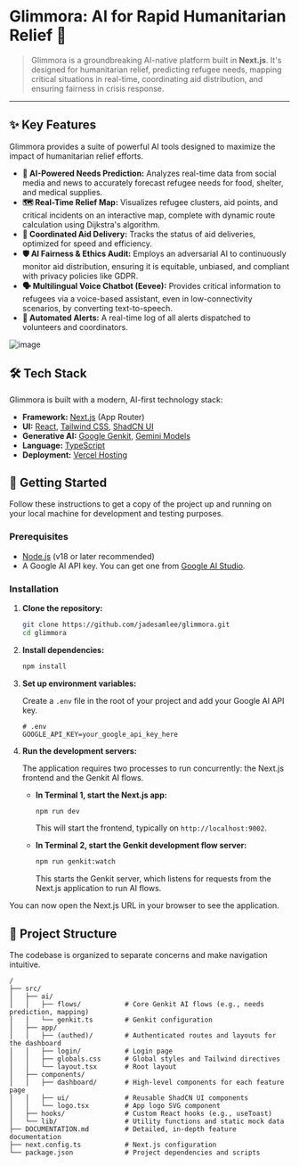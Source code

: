 # Glimmora: AI for Rapid Humanitarian Relief 🧡

> Glimmora is a groundbreaking AI-native platform built in **Next.js**. It's designed for humanitarian relief, predicting refugee needs, mapping critical situations in real-time, coordinating aid distribution, and ensuring fairness in crisis response.


---

## ✨ Key Features

Glimmora provides a suite of powerful AI tools designed to maximize the impact of humanitarian relief efforts.

-   **🤖 AI-Powered Needs Prediction:** Analyzes real-time data from social media and news to accurately forecast refugee needs for food, shelter, and medical supplies.
-   **🗺️ Real-Time Relief Map:** Visualizes refugee clusters, aid points, and critical incidents on an interactive map, complete with dynamic route calculation using Dijkstra's algorithm.
-   **🚚 Coordinated Aid Delivery:** Tracks the status of aid deliveries, optimized for speed and efficiency.
-   **🛡️ AI Fairness & Ethics Audit:** Employs an adversarial AI to continuously monitor aid distribution, ensuring it is equitable, unbiased, and compliant with privacy policies like GDPR.
-   **🗣️ Multilingual Voice Chatbot (Eevee):** Provides critical information to refugees via a voice-based assistant, even in low-connectivity scenarios, by converting text-to-speech.
-   **🚨 Automated Alerts:** A real-time log of all alerts dispatched to volunteers and coordinators.

  ![image](https://github.com/user-attachments/assets/b80a8f1e-5a77-4a98-b577-d1140cb00125)


## 🛠️ Tech Stack

Glimmora is built with a modern, AI-first technology stack:

-   **Framework:** [Next.js](https://nextjs.org/) (App Router)
-   **UI:** [React](https://reactjs.org/), [Tailwind CSS](https://tailwindcss.com/), [ShadCN UI](https://ui.shadcn.com/)
-   **Generative AI:** [Google Genkit](https://firebase.google.com/docs/genkit), [Gemini Models](https://deepmind.google/technologies/gemini/)
-   **Language:** [TypeScript](https://www.typescriptlang.org/)
-   **Deployment:** [Vercel Hosting](https://vercel.com/)

## 🚀 Getting Started

Follow these instructions to get a copy of the project up and running on your local machine for development and testing purposes.

### Prerequisites

-   [Node.js](https://nodejs.org/) (v18 or later recommended)
-   A Google AI API key. You can get one from [Google AI Studio](https://aistudio.google.com/app/apikey).

### Installation

1.  **Clone the repository:**
    ```bash
    git clone https://github.com/jadesamlee/glimmora.git
    cd glimmora
    ```

2.  **Install dependencies:**
    ```bash
    npm install
    ```

3.  **Set up environment variables:**

    Create a `.env` file in the root of your project and add your Google AI API key.

    ```env
    # .env
    GOOGLE_API_KEY=your_google_api_key_here
    ```

4.  **Run the development servers:**

    The application requires two processes to run concurrently: the Next.js frontend and the Genkit AI flows.

    -   **In Terminal 1, start the Next.js app:**
        ```bash
        npm run dev
        ```
        This will start the frontend, typically on `http://localhost:9002`.

    -   **In Terminal 2, start the Genkit development flow server:**
        ```bash
        npm run genkit:watch
        ```
        This starts the Genkit server, which listens for requests from the Next.js application to run AI flows.

You can now open the Next.js URL in your browser to see the application.

## 📂 Project Structure

The codebase is organized to separate concerns and make navigation intuitive.

```
/
├── src/
│   ├── ai/
│   │   ├── flows/           # Core Genkit AI flows (e.g., needs prediction, mapping)
│   │   └── genkit.ts        # Genkit configuration
│   ├── app/
│   │   ├── (authed)/        # Authenticated routes and layouts for the dashboard
│   │   ├── login/           # Login page
│   │   ├── globals.css      # Global styles and Tailwind directives
│   │   └── layout.tsx       # Root layout
│   ├── components/
│   │   ├── dashboard/       # High-level components for each feature page
│   │   ├── ui/              # Reusable ShadCN UI components
│   │   └── logo.tsx         # App logo SVG component
│   ├── hooks/               # Custom React hooks (e.g., useToast)
│   └── lib/                 # Utility functions and static mock data
├── DOCUMENTATION.md         # Detailed, in-depth feature documentation
├── next.config.ts           # Next.js configuration
└── package.json             # Project dependencies and scripts
```
